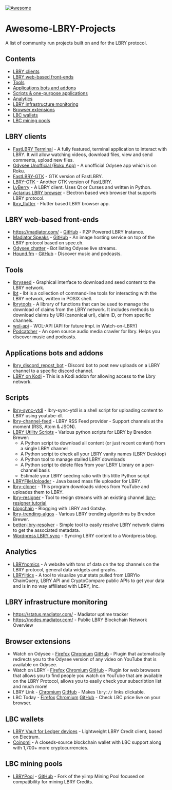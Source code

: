 [![Awesome](https://awesome.re/badge.svg)](https://awesome.re)

# Awesome-LBRY-Projects <!-- omit in toc -->
A list of community run projects built on and for the LBRY protocol.

<!-- omit in toc -->
## Contents
- [LBRY clients](#lbry-clients)
- [LBRY web-based front-ends](#lbry-web-based-front-ends)
- [Tools](#Tools)
- [Applications bots and addons](#applications-bots-and-addons)
- [Scripts & one-purpose applications](#scripts--one-purpose-applications)
- [Analytics](#analytics)
- [LBRY infrastructure monitoring](#lbry-infrastructure-monitoring)
- [Browser extensions](#browser-extensions)
- [LBC wallets](#lbc-wallets)
- [LBC mining pools](#lbc-mining-pools)

## LBRY clients
- [FastLBRY Terminal](https://notabug.org/jyamihud/FastLBRY-terminal) - A fully featured, terminal application to interact with LBRY. It will allow watching videos, download files, view and send comments, upload new files.
- [Odysee Unofficial (Roku App)](https://github.com/OdyseeTeam/odysee-roku) - A unofficial Odysee app which is on Roku.
- [FastLBRY-GTK](https://notabug.org/jyamihud/FastLBRY-GTK) - GTK version of FastLBRY.
- [LBRY-GTK](https://codeberg.org/MorsMortium/LBRY-GTK) - Another GTK version of FastLBRY.
- [LyBerry](https://notabug.org/MyBeansAreBaked/lyberry) - A LBRY client. Uses Qt or Curses and written in Python.
- [Actarius LBRY browser](https://github.com/Shroom2020/actarius-lbry-browser) - Electron based web browser that supports LBRY protocol.
- [lbry_flutter](https://github.com/dakontiva/lbry_flutter) - Flutter based LBRY browser app.

## LBRY web-based front-ends
- https://madiator.com/ - [GitHub](https://github.com/kodxana/madiator.com) - P2P Powered LBRY Instance.
- [Madiator Speaks](https://speak.madiator.com/) - [GitHub](https://github.com/kodxana/spee.ch) - An image hosting service on top of the LBRY protocol based on spee.ch.
- [Odysee chatter](https://live.odysee-chatter.com/) - Bot listing Odysee live streams.
- [Hound.fm](https://hound.fm) - [GitHub](https://github.com/Hound-fm/web) - Discover music and podcasts.

## Tools
- [lbryseed](https://github.com/belikor/lbrydseed) - Graphical interface to download and seed content to the LBRY network.
- [lbt](https://gitlab.com/gardenappl/lbt) - lbt is a collection of command-line tools for interacting with the LBRY network, written in POSIX shell.
- [lbrytools](https://github.com/belikor/lbrytools) - A library of functions that can be used to manage the download of claims from the LBRY network. It includes methods to download claims by URI (canonical url), claim ID, or from specific channels.
- [wol-api](https://github.com/devbrones/wol-api) - WOL-API (API for future impl. in Watch-on-LBRY)
- [Podcatcher](https://github.com/Hound-fm/podcatcher) - An open source audio media crawler for lbry. Helps you discover music and podcasts.

## Applications bots and addons
- [lbry_discord_repost_bot](https://github.com/neofutur/lbry_discord_repost_bot) - Discord bot to post new uploads on a LBRY channel to a specific discord channel.
- [LBRY on Kodi](https://github.com/stellartux/plugin.video.lbry) - This is a Kodi addon for allowing access to the Lbry network.


## Scripts
- [lbry-sync-ytdl](https://gitlab.com/gardenappl/lbry-sync-ytdl) - lbry-sync-ytdl is a shell script for uploading content to LBRY using youtube-dl.
- [lbry-channel-feed](https://gitlab.melroy.org/melroy/lbry-channel-feed) - LBRY RSS Feed provider - Support channels at the moment (RSS, Atom & JSON).
- [LBRY Utility Scripts](https://odysee.com/$/list/3a8c64f781ab2ed2d17f8f808c708a5ee0b04423) -
     Various python scripts for LBRY by Brendon Brewer:
     - A Python script to download all content (or just recent content) from a single LBRY channel
     - A Python script to check all your LBRY vanity names (LBRY Desktop)
     - A Python tool to manage stalled LBRY downloads
     - A Python script to delete files from your LBRY Library on a per-channel basis
     - Estimate your LBRY seeding ratio with this little Python script
- [LBRYFileUploader](https://github.com/Blanxs/LBRYFileUploader) - Java based mass file uploader for LBRY.
- [lbry-cloner](https://github.com/johndoe0039/lbry-cloner) - This program downloads videos from YouTube and uploades them to LBRY.
- [lbry-resigner](https://github.com/nikooo777/lbry-resigner) - Tool to resign streams with an existing channel [lbry-resigner tutorial](https://odysee.com/@LBRYClass:f/odysee-resigner:b)
- [blogchain](https://github.com/lyoshenka/blogchain) - Blogging with LBRY and Gatsby.
- [lbry-trending-algos](https://github.com/eggplantbren/lbry-trending-algos) - Various LBRY trending algorithms by Brendon Brewer.
- [better-lbry-resolver](https://github.com/LavRadis/better-lbry-resolver) - Simple tool to easily resolve LBRY network claims to get the associated metadata.
- [Wordpress LBRY sync](https://odysee.com/@tuxfoo:e/wordpress-sync:3) - Syncing LBRY content to a Wordpress blog.

## Analytics
- [LBRYnomics](https://lbrynomics.com/) - A website with tons of data on the top channels on the LBRY protocol, general data widgets and graphs.
- [LBRYlitics](https://www.lbrylytics.com/) -  A tool to visualize your stats pulled from LBRYio ChainQuery, LBRY API and CryptoCompare public APIs to get your data and is in no way affiliated with LBRY, Inc.

## LBRY infrastructure monitoring
- https://status.madiator.com/ - Madiator uptime tracker
- https://nodes.madiator.com/ - Public LBRY Blockchain Network Overview

## Browser extensions
- Watch on Odysee - [Firefox](https://addons.mozilla.org/en-GB/firefox/addon/watch-on-odysee/) [Chromium](https://chrome.google.com/webstore/detail/watch-on-odysee/kofmhmemalhemmpkfjhjfkkhifonoann) [GitHub](https://github.com/kodxana/Watch-on-Odysee) - Plugin that automatically redirects you to the Odysee version of any video on YouTube that is available on Odysee.
- Watch on LBRY - [Firefox](https://addons.mozilla.org/en-US/firefox/addon/watch-on-lbry/) [Chromium](https://chrome.google.com/webstore/detail/watch-on-lbry/jjmbbhopnjdjnpceiecihldbhibchgek) [GitHub](https://github.com/LBRYFoundation/Watch-on-LBRY) - Plugin for web browsers that allows you to find people you watch on YouTube that are available on the LBRY Protocol, allows you to easily check your subscribtion list and much more!
- LBRY Link - [Chromium](https://chrome.google.com/webstore/detail/lbry-link/bnhpdmdbfbnopgncbpgdkidpnmkbidfa) [GitHub](https://github.com/seanyesmunt/lbry-link) - Makes `lbry://` links clickable.
- LBC Today - [Firefox](https://addons.mozilla.org/en-GB/firefox/addon/lbc/) [Chromium](https://chrome.google.com/webstore/detail/lbc-today/ealgadmpgaefckfpclemccenfkjihedn) [GitHub](https://github.com/VladHZC/lbc-today/) - Check LBC price live on your browser.

## LBC wallets
- [LBRY Vault for Ledger devices](https://github.com/LBRYFoundation/LBRY-Vault) - Lightweight LBRY Credit client, based on Electrum.
- [Coinomi](https://www.coinomi.com) - A closeds-source blockchain wallet with LBC support along with 1,700+ more cryptocurrencies.

## LBC mining pools
- [LBRYPool](https://lbrypool.net/) - [GitHub](https://github.com/LBRYFoundation/pool) - Fork of the yiimp Mining Pool focused on compatibility for mining LBRY Credits.
